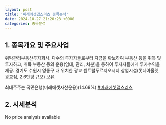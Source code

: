 ```yaml
---
layout: post
title: '미래에셋맵스리츠 종목분석'
date: 2024-10-27 21:20:23 +0900
categories: 종목분석
---
```


## 1. 종목개요 및 주요사업

위탁관리부동산투자회사. 다수의 투자자들로부터 자금을 확보하여 부동산 등을 취득 및 투자하고, 취득 부동산 등의 운용(임대, 관리, 처분)을 통하여 투자자들에게 투자수익을 제공. 경기도 수원시 영통구 내 위치한 광교 센트럴푸르지오시티 상업시설(롯데아울렛 광교점, 2.6만평 규모) 보유.

최대주주는 국민은행(미래에셋자산운용)(14.68%)
[#미래에셋맵스리츠](#)

## 2. 시세분석

No price analysis available
